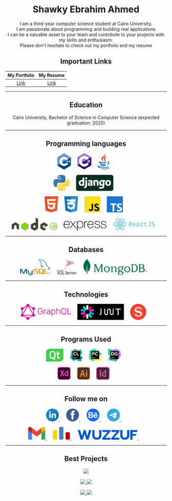 <div align="center">

# Shawky Ebrahim Ahmed

I am a third-year computer science student at Cairo University.<br />
I am passionate about programming and building real applications<br />
I can be a valuable asset to your team and contribute to your projects with my skills and enthusiasm.<br />
Please don't hesitate to check out my portfolio and my resume

## Important Links

| My Portfolio | My Resume |
| :--: | :--: |
| [Link](https://shawkyebrahim.vercel.app/) | [Link](https://drive.google.com/drive/folders/1yJmOWWaRQpM32haB8CeXCOzK0_WC6o59?usp=share_link) |

</div>

---

<div align="center">

## Education

Cairo University, Bachelor of Science in Computer Science (expected graduation: 2025)

</div>

---

<div align="center">

## Programming languages

<p>
  <img height="50" src="./icons/programming languages/cpp.svg">&nbsp;&nbsp;&nbsp;&nbsp;
  <img height="50" src="./icons/programming languages/c-sharp.svg">&nbsp;&nbsp;&nbsp;&nbsp;
  <img height="50" src="./icons/programming languages/java.svg">&nbsp;&nbsp;&nbsp;&nbsp;
</p>

<p>
  <img height="50" src="./icons/programming languages/python.svg">&nbsp;&nbsp;&nbsp;&nbsp;
  <img height="50" src="./icons/programming languages/django.svg">&nbsp;&nbsp;&nbsp;&nbsp;
</p>

<p>
  <img height="50" src="./icons/programming languages/html5.svg">&nbsp;&nbsp;&nbsp;&nbsp;
  <img height="50" src="./icons/programming languages/css3.svg">&nbsp;&nbsp;&nbsp;&nbsp;
  <img height="50" src="./icons/programming languages/javascript.svg">&nbsp;&nbsp;&nbsp;&nbsp;
  <img height="50" src="./icons/programming languages/typescript.svg">&nbsp;&nbsp;&nbsp;&nbsp;
</p>

<p>
  <img height="40" src="./icons/programming languages/nodejs.svg">&nbsp;&nbsp;&nbsp;&nbsp;
  <img height="30" src="./icons/programming languages/expressjs.svg">&nbsp;&nbsp;&nbsp;&nbsp;
  <img height="40" src="./icons/programming languages/reactjs.svg">&nbsp;&nbsp;&nbsp;&nbsp;
</p>

</div>

---

<div align="center">

## Databases

<p>
  <img height="50" src="./icons/databases/mysql.svg">&nbsp;&nbsp;&nbsp;&nbsp;
  <img height="50" src="./icons/databases/sql-server.svg">&nbsp;&nbsp;&nbsp;&nbsp;
  <img height="50" src="./icons/databases/mongoDB.svg">&nbsp;&nbsp;&nbsp;&nbsp;
</p>

</div>

---

<div align="center">

## Technologies

<p>
  <img height="50" src="./icons/technologies/graphQL.svg">&nbsp;&nbsp;&nbsp;&nbsp;
  <img height="50" src="./icons/technologies/jwt.svg">&nbsp;&nbsp;&nbsp;&nbsp;
  <img height="50" src="./icons/technologies/sanity.svg">&nbsp;&nbsp;&nbsp;&nbsp;
</p>

</div>

---

<div align="center">

## Programs Used

<p>
  <img height="40" src="./icons/programs/programming/qt.svg">&nbsp;&nbsp;&nbsp;&nbsp;
  <img height="40" src="./icons/programs/programming/clion.svg">&nbsp;&nbsp;&nbsp;&nbsp;
  <img height="40" src="./icons/programs/programming/pycharm.svg">&nbsp;&nbsp;&nbsp;&nbsp;
  <img height="40" src="./icons/programs/programming/datagrip.svg">&nbsp;&nbsp;&nbsp;&nbsp;
</p>

<p>
  <img height="40" src="./icons/programs/design/xd.svg">&nbsp;&nbsp;&nbsp;&nbsp;
  <img height="40" src="./icons/programs/design/illustrator.svg">&nbsp;&nbsp;&nbsp;&nbsp;
  <img height="40" src="./icons/programs/design/indesign.svg">&nbsp;&nbsp;&nbsp;&nbsp;
</p>

</div>

---

<div align="center">

## Follow me on

<p>
  <a href="https://www.linkedin.com/in/shawkyebrahim2514/">
    <img height="40" src="./icons/contact/linkedin.svg">
  </a>&nbsp;&nbsp;&nbsp;&nbsp;
  <a href="https://www.facebook.com/shawky.ebrahim.ahmed/">
    <img height="40" src="./icons/contact/facebook.svg">
  </a>&nbsp;&nbsp;&nbsp;&nbsp;
  <a href="https://www.behance.net/shawkyebrahim2514">
    <img height="40" src="./icons/contact/behance.svg">
  </a>&nbsp;&nbsp;&nbsp;&nbsp;
  <a href="https://t.me/shawkyebrahim2514">
    <img height="40" src="./icons/contact/telegram.svg">
  </a>&nbsp;&nbsp;&nbsp;&nbsp;
</p>

<p>
  <a href="mailto:shawky.ebrahim2514@gmail.com">
    <img height="40" src="./icons/contact/gmail.svg">
  </a>&nbsp;&nbsp;&nbsp;&nbsp;
  <a href="https://codeforces.com/profile/shawkyebrahim">
    <img height="40" src="./icons/contact/codeforces.svg">
  </a>&nbsp;&nbsp;&nbsp;&nbsp;
  <a href="https://wuzzuf.net/me/shawkyebrahim2514">
    <img height="30" src="./icons/contact/wuzzuf.svg">
  </a>&nbsp;&nbsp;&nbsp;&nbsp;
</p>

</div>

---

<div align="center">

## Best Projects

<p>
  <a href="https://github.com/shawkyebrahim2514/My-Portfolio">
  <img src="https://github-readme-stats.vercel.app/api/pin/?username=shawkyebrahim2514&repo=My-Portfolio&theme=vue-dark">
  </a>
</p>

<p>
  <a href="https://github.com/shawkyebrahim2514/Quoting-Website">
  <img src="https://github-readme-stats.vercel.app/api/pin/?username=shawkyebrahim2514&repo=Quoting-Website&theme=vue-dark">
  </a>
  <a href="https://github.com/shawkyebrahim2514/Islamic-Website">
  <img src="https://github-readme-stats.vercel.app/api/pin/?username=shawkyebrahim2514&repo=Islamic-Website&theme=vue-dark">
  </a>
</p>

<p>
  <a href="https://github.com/shawkyebrahim2514/Student-Database-Management">
    <img src="https://github-readme-stats.vercel.app/api/pin/?username=shawkyebrahim2514&repo=Student-Database-Management&theme=vue-dark">
  </a>
  <a href="https://github.com/shawkyebrahim2514/Banking-System-Application">
    <img src="https://github-readme-stats.vercel.app/api/pin/?username=shawkyebrahim2514&repo=Banking-System-Application&theme=vue-dark">
  </a>
</p>

</div>
